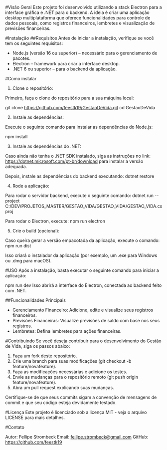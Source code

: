 #Visão Geral
Este projeto foi desenvolvido utilizando a stack Electron para a interface gráfica e .NET para o backend. A ideia é criar uma aplicação desktop multiplataforma que oferece funcionalidades para controle de dados pessoais, como registros financeiros, lembretes e visualização de previsões financeiras.

#Instalação
##Requisitos
Antes de iniciar a instalação, verifique se você tem os seguintes requisitos:

- Node.js (versão 16 ou superior) – necessário para o gerenciamento de pacotes.
- Electron – framework para criar a interface desktop.
- .NET 6 ou superior – para o backend da aplicação.

#Como instalar

1. Clone o repositório:

Primeiro, faça o clone do repositório para a sua máquina local:

git clone https://github.com/feestk19/GestaoDeVida.git
cd GestaoDeVida

2. Instale as dependências:

Execute o seguinte comando para instalar as dependências do Node.js:

npm install

3. Instale as dependências do .NET:

Caso ainda não tenha o .NET SDK instalado, siga as instruções no link: https://dotnet.microsoft.com/pt-br/download para instalar a versão adequada.

Depois, instale as dependências do backend executando:
dotnet restore

4. Rode a aplicação:

Para rodar o servidor backend, execute o seguinte comando:
dotnet run --project C:/DEV/PROJETOS_MASTER/GESTAO_VIDA/GESTAO_VIDA/GESTAO_VIDA.csproj

Para rodar o Electron, execute:
npm run electron

5. Crie o build (opcional):

Caso queira gerar a versão empacotada da aplicação, execute o comando:
npm run dist

Isso criará o instalador da aplicação (por exemplo, um .exe para Windows ou .dmg para macOS).

#USO
Após a instalação, basta executar o seguinte comando para iniciar a aplicação:

npm run dev
Isso abrirá a interface do Electron, conectada ao backend feito com .NET.

##Funcionalidades Principais
- Gerenciamento Financeiro: Adicione, edite e visualize seus registros financeiros.
- Previsões Financeiras: Visualize previsões de saldo com base nos seus registros.
- Lembretes: Defina lembretes para ações financeiras.

#Contribuindo
Se você deseja contribuir para o desenvolvimento do Gestão de Vida, siga os passos abaixo:

1. Faça um fork deste repositório.
2. Crie uma branch para suas modificações (git checkout -b feature/novafeature).
3. Faça as modificações necessárias e adicione os testes.
4. Envie as mudanças para o repositório remoto (git push origin feature/novafeature).
5. Abra um pull request explicando suas mudanças.

Certifique-se de que seus commits sigam a convenção de mensagens de commit e que seu código esteja devidamente testado.

#Licença
Este projeto é licenciado sob a licença MIT - veja o arquivo LICENSE para mais detalhes.

#Contato

Autor: Fellipe Strombeck
Email: fellipe.strombeck@gmail.com
GitHub: https://github.com/feestk19